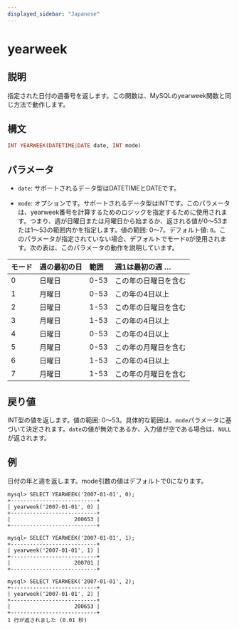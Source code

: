 ```yaml
---
displayed_sidebar: "Japanese"
---
```


# yearweek

## 説明

指定された日付の週番号を返します。この関数は、MySQLのyearweek関数と同じ方法で動作します。

## 構文

```Haskell
INT YEARWEEK(DATETIME|DATE date, INT mode)
```

## パラメータ

- `date`: サポートされるデータ型はDATETIMEとDATEです。

- `mode`: オプションです。サポートされるデータ型はINTです。このパラメータは、yearweek番号を計算するためのロジックを指定するために使用されます。つまり、週が日曜日または月曜日から始まるか、返される値が0〜53または1〜53の範囲内かを指定します。値の範囲: 0〜7。デフォルト値: `0`。このパラメータが指定されていない場合、デフォルトでモード`0`が使用されます。次の表は、このパラメータの動作を説明しています。

| モード | 週の最初の日 | 範囲 | 週1は最初の週 … |
| :--- | :---------------- | :---- | :---------------------------- |
| 0    | 日曜日            | 0-53  | この年の日曜日を含む    |
| 1    | 月曜日            | 0-53  | この年の4日以上    |
| 2    | 日曜日            | 1-53  | この年の日曜日を含む    |
| 3    | 月曜日            | 1-53  | この年の4日以上    |
| 4    | 日曜日            | 0-53  | この年の4日以上    |
| 5    | 月曜日            | 0-53  | この年の月曜日を含む    |
| 6    | 日曜日            | 1-53  | この年の4日以上    |
| 7    | 月曜日            | 1-53  | この年の月曜日を含む    |

## 戻り値

INT型の値を返します。値の範囲: 0〜53。具体的な範囲は、`mode`パラメータに基づいて決定されます。`date`の値が無効であるか、入力値が空である場合は、`NULL`が返されます。

## 例

日付の年と週を返します。mode引数の値はデフォルトで0になります。

```Plaintext
mysql> SELECT YEARWEEK('2007-01-01', 0);
+---------------------------+
| yearweek('2007-01-01', 0) |
+---------------------------+
|                    200653 |
+---------------------------+
```

```Plaintext
mysql> SELECT YEARWEEK('2007-01-01', 1);
+---------------------------+
| yearweek('2007-01-01', 1) |
+---------------------------+
|                    200701 |
+---------------------------+
```

```Plaintext
mysql> SELECT YEARWEEK('2007-01-01', 2);
+---------------------------+
| yearweek('2007-01-01', 2) |
+---------------------------+
|                    200653 |
+---------------------------+
1 行が返されました (0.01 秒)
